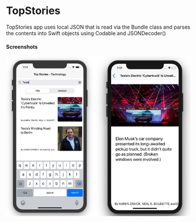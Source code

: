 # TopStories

TopStories app uses local JSON that is read via the Bundle class and parses the contents into Swift objects using Codable and JSONDecoder()

#### Screenshots
![top stories app](Assets/top-stories-app.png)
